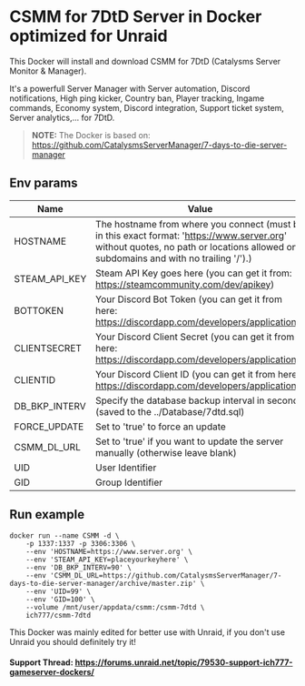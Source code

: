 # CSMM for 7DtD Server in Docker optimized for Unraid
This Docker will install and download CSMM for 7DtD (Catalysms Server Monitor & Manager).

It's a powerfull Server Manager with Server automation, Discord notifications, High ping kicker, Country ban, Player tracking, Ingame commands, Economy system, Discord integration, Support ticket system, Server analytics,... for 7DtD.

>**NOTE:** The Docker is based on: https://github.com/CatalysmsServerManager/7-days-to-die-server-manager

## Env params
| Name | Value | Example |
| --- | --- | --- |
| HOSTNAME | The hostname from where you connect (must be in this exact format: 'https://www.server.org' without quotes, no path or locations allowed only subdomains and with no trailing '/').) | https://www.server.org |
| STEAM_API_KEY | Steam API Key goes here (you can get it from: https://steamcommunity.com/dev/apikey) | *secret* |
| BOTTOKEN | Your Discord Bot Token (you can get it from here: https://discordapp.com/developers/applications) | *secret* |
| CLIENTSECRET | Your Discord Client Secret (you can get it from here: https://discordapp.com/developers/applications) | *secret* |
| CLIENTID | Your Discord Client ID (you can get it from here: https://discordapp.com/developers/applications) | *secret* |
| DB_BKP_INTERV | Specify the database backup interval in seconds (saved to the ../Database/7dtd.sql) | 90 |
| FORCE_UPDATE | Set to 'true' to force an update | *blank* |
| CSMM_DL_URL | Set to 'true' if you want to update the server manually (otherwise leave blank) | https://github.com/CatalysmsServerManager/7-day... |
| UID | User Identifier | 99 |
| GID | Group Identifier | 100 |

## Run example
```
docker run --name CSMM -d \
    -p 1337:1337 -p 3306:3306 \
    --env 'HOSTNAME=https://www.server.org' \
    --env 'STEAM_API_KEY=placeyourkeyhere' \
    --env 'DB_BKP_INTERV=90' \
    --env 'CSMM_DL_URL=https://github.com/CatalysmsServerManager/7-days-to-die-server-manager/archive/master.zip' \
    --env 'UID=99' \
    --env 'GID=100' \
    --volume /mnt/user/appdata/csmm:/csmm-7dtd \
    ich777/csmm-7dtd
```

This Docker was mainly edited for better use with Unraid, if you don't use Unraid you should definitely try it!

#### Support Thread: https://forums.unraid.net/topic/79530-support-ich777-gameserver-dockers/